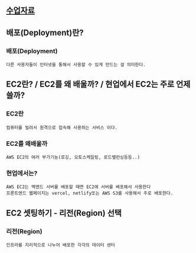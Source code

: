 ## [수업자료](https://jscode.notion.site/a296752baf914e8ab95a1782a64800c2)

## 배포(Deployment)란?

### 배포(Deployment)
	다른 사용자들이 인터넷을 통해서 사용할 수 있게 만드는 걸 의미한다.

## EC2란? / EC2를 왜 배울까? / 현업에서 EC2는 주로 언제 쓸까?

### EC2란
	컴퓨터를 빌려서 원격으로 접속해 사용하는 서비스 이다.

### EC2를 왜배울까
	AWS EC2의 여러 부가기능(로깅, 오토스케일링, 로드밸런싱등등..)

### 현업에서는?
	AWS EC2는 백엔드 서버를 배포할 때면 EC2에 서버를 배포해서 사용한다
	프론트엔드 웹페이지는 vercel, netlify또는 AWS S3를 사용해서 주로 배포한다.

## EC2 셋팅하기 - 리전(Region) 선택

### 리전(Region)
	인프라를 지리적으로 나누어 배포한 각각의 데이터 센터
